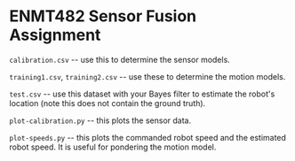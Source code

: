ENMT482 Sensor Fusion Assignment
================================

`calibration.csv` -- use this to determine the sensor models.

`training1.csv`, `training2.csv` -- use these to determine the motion models.

`test.csv` -- use this dataset with your Bayes filter to estimate the robot's location (note this does not contain the ground truth).

`plot-calibration.py` -- this plots the sensor data.
	
`plot-speeds.py` -- this plots the commanded robot speed and the estimated robot speed.  It is useful for pondering the motion model.
